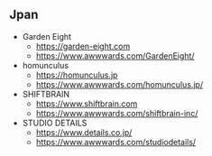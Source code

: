 ## Jpan
- Garden Eight  
  	- https://garden-eight.com
	- https://www.awwwards.com/GardenEight/
- homunculus  
	- https://homunculus.jp
	- https://www.awwwards.com/homunculus.jp/
- SHIFTBRAIN  
	- https://www.shiftbrain.com
	- https://www.awwwards.com/shiftbrain-inc/
- STUDIO DETAILS
	- https://www.details.co.jp/
	- https://www.awwwards.com/studiodetails/	

	 